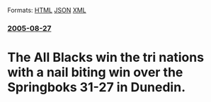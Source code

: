 
Formats: [HTML](/news/2005/08/27/the-all-blacks-win-the-tri-nations-with-a-nail-biting-win-over-the-springboks-31-27-in-dunedin.html)  [JSON](/news/2005/08/27/the-all-blacks-win-the-tri-nations-with-a-nail-biting-win-over-the-springboks-31-27-in-dunedin.json)  [XML](/news/2005/08/27/the-all-blacks-win-the-tri-nations-with-a-nail-biting-win-over-the-springboks-31-27-in-dunedin.xml)  

### [2005-08-27](/news/2005/08/27/index.md)

##### 
#  The All Blacks win the tri nations with a nail biting win over the Springboks 31-27 in Dunedin.



